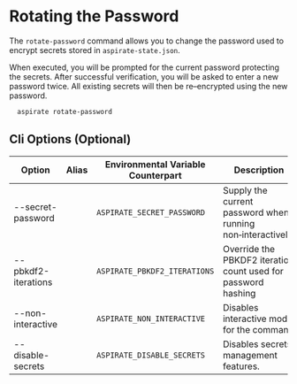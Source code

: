 # Rotating the Password

The `rotate-password` command allows you to change the password used to encrypt secrets stored in `aspirate-state.json`.

When executed, you will be prompted for the current password protecting the secrets. After successful verification, you will be asked to enter a new password twice. All existing secrets will then be re–encrypted using the new password.

```bash
  aspirate rotate-password
```

## Cli Options (Optional)

| Option | Alias | Environmental Variable Counterpart | Description |
|-------|-------|------------------------------------|-------------|
| --secret-password |       | `ASPIRATE_SECRET_PASSWORD` | Supply the current password when running non‑interactively. |
| --pbkdf2-iterations |       | `ASPIRATE_PBKDF2_ITERATIONS` | Override the PBKDF2 iteration count used for password hashing |
| --non-interactive |       | `ASPIRATE_NON_INTERACTIVE` | Disables interactive mode for the command |
| --disable-secrets |       | `ASPIRATE_DISABLE_SECRETS` | Disables secrets management features. |

